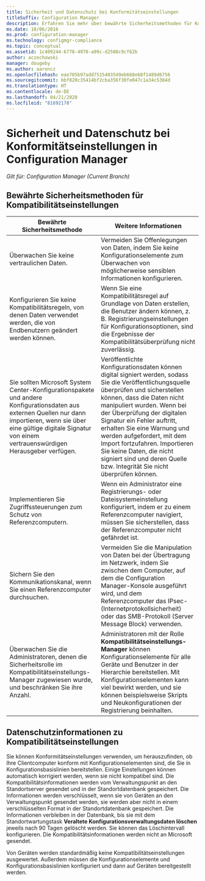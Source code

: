 ```yaml
---
title: Sicherheit und Datenschutz bei Konformitätseinstellungen
titleSuffix: Configuration Manager
description: Erfahren Sie mehr über bewährte Sicherheitsmethoden für Kompatibilitätseinstellungen in Configuration Manager.
ms.date: 10/06/2016
ms.prod: configuration-manager
ms.technology: configmgr-compliance
ms.topic: conceptual
ms.assetid: 1c409244-6778-4970-a99c-d2508c9cf62b
author: aczechowski
manager: dougeby
ms.author: aaroncz
ms.openlocfilehash: eae705b97add7515403549eb668e68f1489d6756
ms.sourcegitcommit: bbf820c35414bf2cba356f30fe047c1a34c5384d
ms.translationtype: HT
ms.contentlocale: de-DE
ms.lasthandoff: 04/21/2020
ms.locfileid: "81692178"
---
```

# <a name="security-and-privacy-for-compliance-settings-in-configuration-manager"></a>Sicherheit und Datenschutz bei Konformitätseinstellungen in Configuration Manager

*Gilt für: Configuration Manager (Current Branch)*


## <a name="security-best-practices-for-compliance-settings"></a>Bewährte Sicherheitsmethoden für Kompatibilitätseinstellungen  

|Bewährte Sicherheitsmethode|Weitere Informationen|  
|----------------------------|----------------------|  
|Überwachen Sie keine vertraulichen Daten.|Vermeiden Sie Offenlegungen von Daten, indem Sie keine Konfigurationselemente zum Überwachen von möglicherweise sensiblen Informationen konfigurieren.|  
|Konfigurieren Sie keine Kompatibilitätsregeln, von denen Daten verwendet werden, die von Endbenutzern geändert werden können.|Wenn Sie eine Kompatibilitätsregel auf Grundlage von Daten erstellen, die Benutzer ändern können, z. B. Registrierungseinstellungen für Konfigurationsoptionen, sind die Ergebnisse der Kompatibilitätsüberprüfung nicht zuverlässig.|  
|Sie sollten Microsoft System Center-Konfigurationspakete und andere Konfigurationsdaten aus externen Quellen nur dann importieren, wenn sie über eine gültige digitale Signatur von einem vertrauenswürdigen Herausgeber verfügen.|Veröffentlichte Konfigurationsdaten können digital signiert werden, sodass Sie die Veröffentlichungsquelle überprüfen und sicherstellen können, dass die Daten nicht manipuliert wurden. Wenn bei der Überprüfung der digitalen Signatur ein Fehler auftritt, erhalten Sie eine Warnung und werden aufgefordert, mit dem Import fortzufahren. Importieren Sie keine Daten, die nicht signiert sind und deren Quelle bzw. Integrität Sie nicht überprüfen können.|  
|Implementieren Sie Zugriffssteuerungen zum Schutz von Referenzcomputern.|Wenn ein Administrator eine Registrierungs- oder Dateisystemeinstellung konfiguriert, indem er zu einem Referenzcomputer navigiert, müssen Sie sicherstellen, dass der Referenzcomputer nicht gefährdet ist.|  
|Sichern Sie den Kommunikationskanal, wenn Sie einen Referenzcomputer durchsuchen.|Vermeiden Sie die Manipulation von Daten bei der Übertragung im Netzwerk, indem Sie zwischen dem Computer, auf dem die Configuration Manager-Konsole ausgeführt wird, und dem Referenzcomputer das IPsec- (Internetprotokollsicherheit) oder das SMB-Protokoll (Server Message Block) verwenden.|  
|Überwachen Sie die Administratoren, denen die Sicherheitsrolle im Kompatibilitätseinstellungs-Manager zugewiesen wurde, und beschränken Sie ihre Anzahl.|Administratoren mit der Rolle **Kompatibilitätseinstellungs-Manager** können Konfigurationselemente für alle Geräte und Benutzer in der Hierarchie bereitstellen. Mit Konfigurationselementen kann viel bewirkt werden, und sie können beispielsweise Skripts und Neukonfigurationen der Registrierung beinhalten.|  

## <a name="privacy-information-for-compliance-settings"></a>Datenschutzinformationen zu Kompatibilitätseinstellungen  
 Sie können Konformitätseinstellungen verwenden, um herauszufinden, ob Ihre Clientcomputer konform mit Konfigurationselementen sind, die Sie in Konfigurationsbasislinien bereitstellen. Einige Einstellungen können automatisch korrigiert werden, wenn sie nicht kompatibel sind. Die Kompatibilitätsinformationen werden vom Verwaltungspunkt an den Standortserver gesendet und in der Standortdatenbank gespeichert. Die Informationen werden verschlüsselt, wenn sie von Geräten an den Verwaltungspunkt gesendet werden, sie werden aber nicht in einem verschlüsselten Format in der Standortdatenbank gespeichert. Die Informationen verbleiben in der Datenbank, bis sie mit dem Standortwartungstask **Veraltete Konfigurationsverwaltungsdaten löschen** jeweils nach 90 Tagen gelöscht werden. Sie können das Löschintervall konfigurieren. Die Kompatibilitätsinformationen werden nicht an Microsoft gesendet.  

 Von Geräten werden standardmäßig keine Kompatibilitätseinstellungen ausgewertet. Außerdem müssen die Konfigurationselemente und Konfigurationsbasislinien konfiguriert und dann auf Geräten bereitgestellt werden.  
